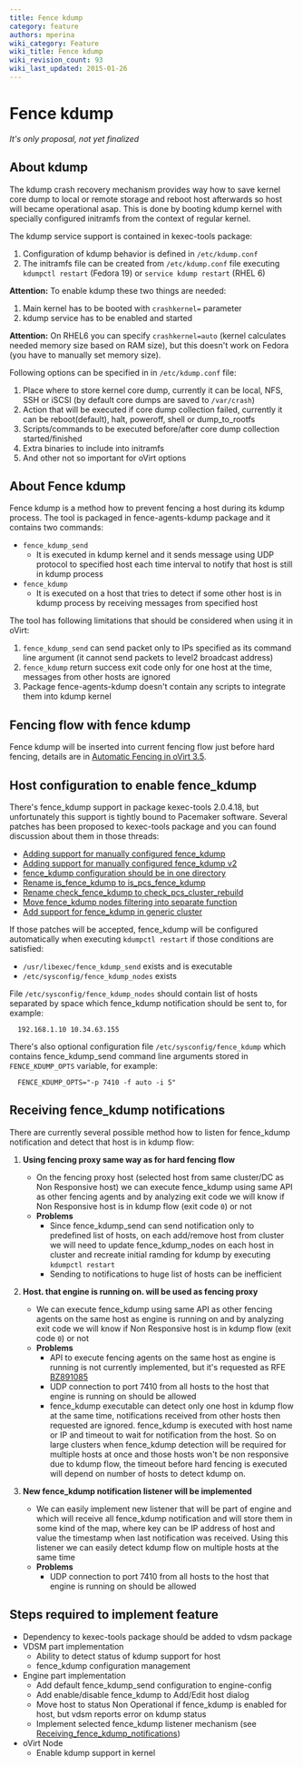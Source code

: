 ```yaml
---
title: Fence kdump
category: feature
authors: mperina
wiki_category: Feature
wiki_title: Fence kdump
wiki_revision_count: 93
wiki_last_updated: 2015-01-26
---
```


# Fence kdump

*It's only proposal, not yet finalized*

## About kdump

The kdump crash recovery mechanism provides way how to save kernel core dump to local or remote storage and reboot host afterwards so host will became operational asap. This is done by booting kdump kernel with specially configured initramfs from the context of regular kernel.

The kdump service support is contained in kexec-tools package:

1.  Configuration of kdump behavior is defined in `/etc/kdump.conf`
2.  The initramfs file can be created from `/etc/kdump.conf` file executing `kdumpctl restart` (Fedora 19) or `service kdump restart` (RHEL 6)

**Attention:** To enable kdump these two things are needed:

1.  Main kernel has to be booted with `crashkernel=` parameter
2.  kdump service has to be enabled and started

**Attention:** On RHEL6 you can specify `crashkernel=auto` (kernel calculates needed memory size based on RAM size), but this doesn't work on Fedora (you have to manually set memory size).

Following options can be specified in in `/etc/kdump.conf` file:

1.  Place where to store kernel core dump, currently it can be local, NFS, SSH or iSCSI (by default core dumps are saved to `/var/crash`)
2.  Action that will be executed if core dump collection failed, currently it can be reboot(default), halt, poweroff, shell or dump_to_rootfs
3.  Scripts/commands to be executed before/after core dump collection started/finished
4.  Extra binaries to include into initramfs
5.  And other not so important for oVirt options

## About Fence kdump

Fence kdump is a method how to prevent fencing a host during its kdump process. The tool is packaged in fence-agents-kdump package and it contains two commands:

*   `fence_kdump_send`
    -   It is executed in kdump kernel and it sends message using UDP protocol to specified host each time interval to notify that host is still in kdump process
*   `fence_kdump`
    -   It is executed on a host that tries to detect if some other host is in kdump process by receiving messages from specified host

The tool has following limitations that should be considered when using it in oVirt:

1.  `fence_kdump_send` can send packet only to IPs specified as its command line argument (it cannot send packets to level2 broadcast address)
2.  `fence_kdump` return success exit code only for one host at the time, messages from other hosts are ignored
3.  Package fence-agents-kdump doesn't contain any scripts to integrate them into kdump kernel

## Fencing flow with fence kdump

Fence kdump will be inserted into current fencing flow just before hard fencing, details are in [Automatic Fencing in oVirt 3.5](Automatic_Fencing#Automatic_Fencing_in_oVirt_3.5).

## Host configuration to enable fence_kdump

There's fence_kdump support in package kexec-tools 2.0.4.18, but unfortunately this support is tightly bound to Pacemaker software. Several patches has been proposed to kexec-tools package and you can found discussion about them in those threads:

*   [Adding support for manually configured fence_kdump](https://lists.fedoraproject.org/pipermail/kexec/2014-March/000574.html)
*   [Adding support for manually configured fence_kdump v2](https://lists.fedoraproject.org/pipermail/kexec/2014-March/000583.html)
*   [fence_kdump configuration should be in one directory](https://lists.fedoraproject.org/pipermail/kexec/2014-March/000601.html)
*   [Rename is_fence_kdump to is_pcs_fence_kdump](https://lists.fedoraproject.org/pipermail/kexec/2014-March/000602.html)
*   [Rename check_fence_kdump to check_pcs_cluster_rebuild](https://lists.fedoraproject.org/pipermail/kexec/2014-March/000603.html)
*   [Move fence_kdump nodes filtering into separate function](https://lists.fedoraproject.org/pipermail/kexec/2014-March/000604.html)
*   [Add support for fence_kdump in generic cluster](https://lists.fedoraproject.org/pipermail/kexec/2014-March/000605.html)

If those patches will be accepted, fence_kdump will be configured automatically when executing `kdumpctl restart` if those conditions are satisfied:

*   `/usr/libexec/fence_kdump_send` exists and is executable
*   `/etc/sysconfig/fence_kdump_nodes` exists

File `/etc/sysconfig/fence_kdump_nodes` should contain list of hosts separated by space which fence_kdump notification should be sent to, for example:

      192.168.1.10 10.34.63.155

There's also optional configuration file `/etc/sysconfig/fence_kdump` which contains fence_kdump_send command line arguments stored in `FENCE_KDUMP_OPTS` variable, for example:

      FENCE_KDUMP_OPTS="-p 7410 -f auto -i 5"

## Receiving fence_kdump notifications

There are currently several possible method how to listen for fence_kdump notification and detect that host is in kdump flow:

1.  **Using fencing proxy same way as for hard fencing flow**
    -   On the fencing proxy host (selected host from same cluster/DC as Non Responsive host) we can execute fence_kdump using same API as other fencing agents and by analyzing exit code we will know if Non Responsive host is in kdump flow (exit code `0`) or not
    -   **Problems**
        -   Since fence_kdump_send can send notification only to predefined list of hosts, on each add/remove host from cluster we will need to update fence_kdump_nodes on each host in cluster and recreate initial ramding for kdump by executing `kdumpctl restart`
        -   Sending to notifications to huge list of hosts can be inefficient

2.  **Host. that engine is running on. will be used as fencing proxy**
    -   We can execute fence_kdump using same API as other fencing agents on the same host as engine is running on and by analyzing exit code we will know if Non Responsive host is in kdump flow (exit code `0`) or not
    -   **Problems**
        -   API to execute fencing agents on the same host as engine is running is not currently implemented, but it's requested as RFE [BZ891085](https://bugzilla.redhat.com/show_bug.cgi?id=891085)
        -   UDP connection to port 7410 from all hosts to the host that engine is running on should be allowed
        -   fence_kdump executable can detect only one host in kdump flow at the same time, notifications received from other hosts then requested are ignored. fence_kdump is executed with host name or IP and timeout to wait for notification from the host. So on large clusters when fence_kdump detection will be required for multiple hosts at once and those hosts won't be non responsive due to kdump flow, the timeout before hard fencing is executed will depend on number of hosts to detect kdump on.

3.  **New fence_kdump notification listener will be implemented**
    -   We can easily implement new listener that will be part of engine and which will receive all fence_kdump notification and will store them in some kind of the map, where key can be IP address of host and value the timestamp when last notification was received. Using this listener we can easily detect kdump flow on multiple hosts at the same time
    -   **Problems**
        -   UDP connection to port 7410 from all hosts to the host that engine is running on should be allowed

## Steps required to implement feature

*   Dependency to kexec-tools package should be added to vdsm package
*   VDSM part implementation
    -   Ability to detect status of kdump support for host
    -   fence_kdump configuration management
*   Engine part implementation
    -   Add default fence_kdump_send configuration to engine-config
    -   Add enable/disable fence_kdump to Add/Edit host dialog
    -   Move host to status Non Operational if fence_kdump is enabled for host, but vdsm reports error on kdump status
    -   Implement selected fence_kdump listener mechanism (see [Receiving_fence_kdump_notifications](Receiving_fence_kdump_notifications))
*   oVirt Node
    -   Enable kdump support in kernel
